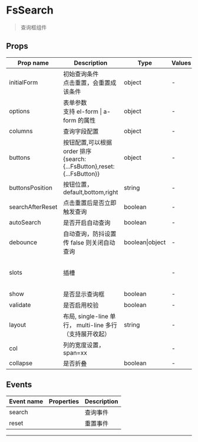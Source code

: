 # FsSearch

> 查询框组件

## Props

| Prop name        | Description                                                                 | Type            | Values | Default                            |
| ---------------- | --------------------------------------------------------------------------- | --------------- | ------ | ---------------------------------- |
| initialForm      | 初始查询条件<br/>点击重置，会重置成该条件                                   | object          | -      |                                    |
| options          | 表单参数<br/>支持 el-form \| a-form 的属性                                  | object          | -      |                                    |
| columns          | 查询字段配置                                                                | object          | -      |                                    |
| buttons          | 按钮配置,可以根据 order 排序<br/>{search:{...FsButton},reset:{...FsButton}} | object          | -      |                                    |
| buttonsPosition  | 按钮位置， default,bottom,right                                             | string          | -      | "default"                          |
| searchAfterReset | 点击重置后是否立即触发查询                                                  | boolean         | -      | true                               |
| autoSearch       | 是否开启自动查询                                                            | boolean         | -      | true                               |
| debounce         | 自动查询，防抖设置<br/>传 false 则关闭自动查询                              | boolean\|object | -      |                                    |
| slots            | 插槽                                                                        |                 | -      | function() {<br/> return {};<br/>} |
| show             | 是否显示查询框                                                              | boolean         | -      | true                               |
| validate         | 是否启用校验                                                                | boolean         | -      | false                              |
| layout           | 布局, single-line 单行， multi-line 多行（支持展开收起）                    | string          | -      | "single-line"                      |
| col              | 列的宽度设置，span=xx                                                       |                 | -      |                                    |
| collapse         | 是否折叠                                                                    | boolean         | -      | false                              |

## Events

| Event name | Properties | Description |
| ---------- | ---------- | ----------- |
| search     |            | 查询事件    |
| reset      |            | 重置事件    |

---
